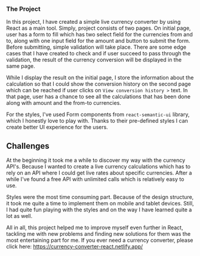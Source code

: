 ### The Project

In this project, I have created a simple live currency converter by using React as a main tool. Simply, project consists of two pages. On initial page, user has a form to fill which has two select field for the currencies from and to, along with one input field for the amount and button to submit the form. Before submitting, simple validation will take place. There are some edge cases that I have created to check and if user succeed to pass through the validation, the result of the currency conversion will be displayed in the same page.

While I display the result on the initial page, I store the information about the calculation so that I could show the conversion history on the second page which can be reached if user clicks on `View conversion history >` text. In that page, user has a chance to see all the calculations that has been done along with amount and the from-to currencies.

For the styles, I've used Form components from `react-semantic-ui` library, which I honestly love to play with. Thanks to their pre-defined styles I can create better UI experience for the users.

## Challenges

At the beginning it took me a while to discover my way with the currency API's. Because I wanted to create a live currency calculations which has to rely on an API where I could get live rates about specific currencies. After a while I've found a free API with unlimited calls which is relatively easy to use.

Styles were the most time consuming part. Because of the design structure, it took me quite a time to implement them on mobile and tablet devices. Still, I had quite fun playing with the styles and on the way I have learned quite a lot as well.

All in all, this project helped me to improve myself even further in React, tackling me with new problems and finding new solutions for them was the most entertaining part for me. If you ever need a currency converter, please click here: https://currency-converter-react.netlify.app/
